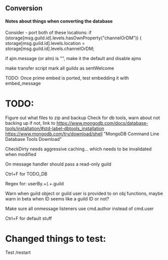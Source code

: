 ## Conversion
#### Notes about things when converting the database

Consider - port both of these locations:
if (storage[msg.guild.id].levels.hasOwnProperty("channelOrDM")) {
    storage[msg.guild.id].levels.location = storage[msg.guild.id].levels.channelOrDM;

if ajm.message (or alm) is "", make it the default and disable ajms


make transfer script mark all guilds as sentWelcome


TODO:
Once prime embed is ported, test embedding it with embed_message




# TODO:

Figure out what files to zip and backup
Check for db tools, warn about not backing up if not, link to https://www.mongodb.com/docs/database-tools/installation/#std-label-dbtools_installation
https://www.mongodb.com/try/download/shell
"MongoDB Command Line Database Tools Download"

CheckDirty needs aggressive caching... which needs to be invalidated when modified

On message handler should pass a read-only guild

Ctrl+F for TODO_DB

Regex for:
userBy.+\(.+\.guild

Warn when guild object or guild user is provided to on obj functions, maybe warn in beta when ID seems like a guild ID or not?

Make sure all onmessage listeners use cmd.author instead of cmd.user

Ctrl+F for default stuff

# Changed things to test:
Test /restart

